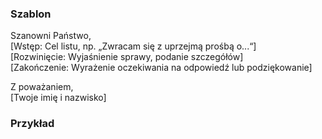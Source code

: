 ### Szablon

Szanowni Państwo,  
[Wstęp: Cel listu, np. „Zwracam się z uprzejmą prośbą o...“]  
[Rozwinięcie: Wyjaśnienie sprawy, podanie szczegółów]  
[Zakończenie: Wyrażenie oczekiwania na odpowiedź lub podziękowanie]

Z poważaniem,  
[Twoje imię i nazwisko]

### Przykład

